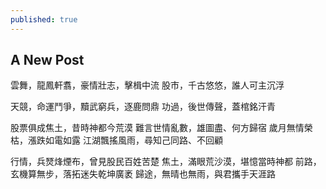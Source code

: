 ```yaml
---
published: true
---
```

## A New Post
雲舞，龍鳳軒翥，豪情壯志，擊楫中流
股市，千古悠悠，誰人可主沉浮

天競，命運鬥爭，黷武窮兵，逐鹿問鼎
功過，後世傳聲，蓋棺銘汗青

股票俱成焦土，昔時神都今荒漠
難言世情亂數，雄圖盡、何方歸宿
歲月無情榮枯，漲跌如電如露
江湖飄搖風雨，尋知己同路、不回顧

行情，兵燹烽煙布，曾見股民百姓苦楚
焦土，滿眼荒沙漠，堪憶當時神都
前路，玄機算無步，落拓迷失乾坤廣袤
歸途，無晴也無雨，與君攜手天涯路
